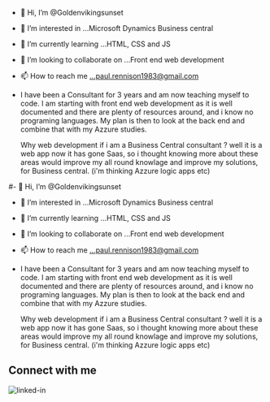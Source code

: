 - 👋 Hi, I’m @Goldenvikingsunset
- 👀 I’m interested in ...Microsoft Dynamics Business central
- 🌱 I’m currently learning ...HTML, CSS and JS
- 💞️ I’m looking to collaborate on ...Front end web development
- 📫 How to reach me ...paul.rennison1983@gmail.com
- I have been a Consultant for 3 years and am now teaching myself to code.
  I am starting with front end web development as it is well documented and there are plenty of resources around, and i know no programing languages.
  My plan is then to look at the back end and combine that with my Azzure studies.
  
  Why web development if i am a Business Central consultant ? well it is a web app now it has gone Saas,
  so i thought knowing more about these areas would improve my all round knowlage and improve my solutions,
  for Business central. (i'm thinking Azzure logic apps etc) 

<!---
Goldenvikingsunset/Goldenvikingsunset is a ✨ special ✨ repository because its `README.md` (this file) appears on your GitHub profile.
You can click the Preview link to take a look at your changes.
--->

#- 👋 Hi, I’m @Goldenvikingsunset
- 👀 I’m interested in ...Microsoft Dynamics Business central
- 🌱 I’m currently learning ...HTML, CSS and JS
- 💞️ I’m looking to collaborate on ...Front end web development
- 📫 How to reach me ...paul.rennison1983@gmail.com
- I have been a Consultant for 3 years and am now teaching myself to code.
  I am starting with front end web development as it is well documented and there are plenty of resources around, and i know no programing languages.
  My plan is then to look at the back end and combine that with my Azzure studies.
  
  Why web development if i am a Business Central consultant ? well it is a web app now it has gone Saas,
  so i thought knowing more about these areas would improve my all round knowlage and improve my solutions,
  for Business central. (i'm thinking Azzure logic apps etc) 

<!---
Goldenvikingsunset/Goldenvikingsunset is a ✨ special ✨ repository because its `README.md` (this file) appears on your GitHub profile.
You can click the Preview link to take a look at your changes.
--->

## Connect with me
[<img align="left" alt="linked-in" src="https://img.shields.io/badge/linkedin-%230077B5.svg?&style=for-the-badge&logo=linkedin&logoColor=white" />](https://www.linkedin.com/in/paul-rennison-599399a1/)
<!---
[<img align="left" alt="medium" src="https://img.shields.io/badge/medium-%2312100E.svg?&style=for-the-badge&logo=medium&logoColor=white" />](https://56faisal.medium.com/)
[<img align="left" alt="stack-overflow" src="https://img.shields.io/badge/stack%20overflow-FE7A16?logo=stack-overflow&logoColor=white&style=for-the-badge" />](https://stackoverflow.com/users/5379437/mohammad-faisal)
[<img align="left" alt="facebook" src="https://img.shields.io/badge/facebook-%231877F2.svg?&style=for-the-badge&logo=facebook&logoColor=white" />](https://www.facebook.com/56faisal/)
[<img align="left" alt="twitter" src="https://img.shields.io/badge/twitter-%231DA1F2.svg?&style=for-the-badge&logo=twitter&logoColor=white" />](https://twitter.com/Mohamma88766694)
<br>
<br>

<br>
<br>

## Expertise
<img align="left" alt="react" src="https://img.shields.io/badge/react%20-%2320232a.svg?&style=for-the-badge&logo=react&logoColor=%2361DAFB" />
<img align="left" alt="nodejs" src="https://img.shields.io/badge/node.js%20-%2343853D.svg?&style=for-the-badge&logo=node.js&logoColor=white" />
<img align="left" alt="aws" src="https://img.shields.io/badge/Business Central%20-%23232F3E?logo=amazon-aws&logoColor=white&style=for-the-badge" />
<img align="left" alt="medium" src="https://img.shields.io/badge/Azure-%23316192.svg?&style=for-the-badge&logo=postgresql&logoColor=white" />
<img align="left" alt="android" src="https://img.shields.io/badge/Java%20Script-3DDC84?logo=android&logoColor=white&style=for-the-badge" />
<img align="left" alt="spring" src="https://img.shields.io/badge/Power%20Platform%20-%236DB33F.svg?&style=for-the-badge&logo=spring&logoColor=white" />
<br>
<br>
--->
